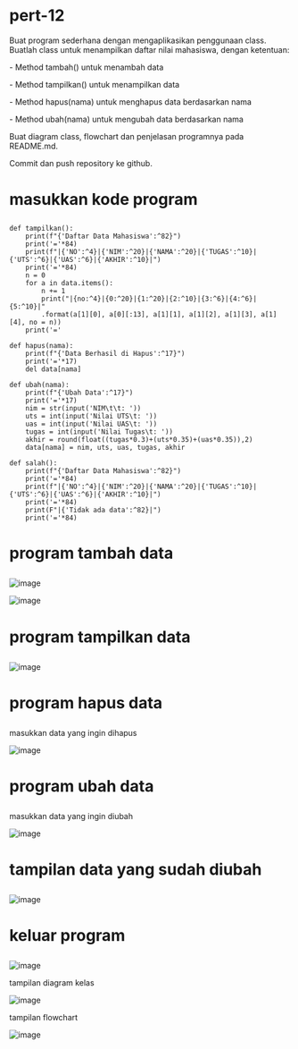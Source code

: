 # pert-12
<p>Buat program sederhana dengan mengaplikasikan penggunaan class. Buatlah
class untuk menampilkan daftar nilai mahasiswa, dengan ketentuan:</p>
<p>- Method tambah() untuk menambah data</p>
<p>- Method tampilkan() untuk menampilkan data</p>
<p>- Method hapus(nama) untuk menghapus data berdasarkan nama</p>
<p>- Method ubah(nama) untuk mengubah data berdasarkan nama</p>
<p>Buat diagram class, flowchart dan penjelasan programnya pada
README.md.</p>
<p>Commit dan push repository ke github.</p>

# <p>masukkan kode program </p>


    def tampilkan():
        print(f"{'Daftar Data Mahasiswa':^82}")
        print('='*84)
        print(f"|{'NO':^4}|{'NIM':^20}|{'NAMA':^20}|{'TUGAS':^10}|{'UTS':^6}|{'UAS':^6}|{'AKHIR':^10}|")
        print('='*84)
        n = 0
        for a in data.items():
            n += 1
            print("|{no:^4}|{0:^20}|{1:^20}|{2:^10}|{3:^6}|{4:^6}|{5:^10}|"
            .format(a[1][0], a[0][:13], a[1][1], a[1][2], a[1][3], a[1][4], no = n))
        print('='

    def hapus(nama):
        print(f"{'Data Berhasil di Hapus':^17}")
        print('='*17)
        del data[nama]

    def ubah(nama):
        print(f"{'Ubah Data':^17}")
        print('='*17)
        nim = str(input('NIM\t\t: ')) 
        uts = int(input('Nilai UTS\t: '))
        uas = int(input('Nilai UAS\t: '))
        tugas = int(input('Nilai Tugas\t: '))
        akhir = round(float((tugas*0.3)+(uts*0.35)+(uas*0.35)),2)
        data[nama] = nim, uts, uas, tugas, akhir

    def salah():
        print(f"{'Daftar Data Mahasiswa':^82}")
        print('='*84)
        print(f"|{'NO':^4}|{'NIM':^20}|{'NAMA':^20}|{'TUGAS':^10}|{'UTS':^6}|{'UAS':^6}|{'AKHIR':^10}|")
        print('='*84)
        print(F"|{'Tidak ada data':^82}|")
        print('='*84)

    
# <p>program tambah data </p>
![image](https://github.com/ekarahayu24/pert-12/assets/147680283/322e2465-0310-4d1f-bcab-b5f7eca1fa35)

![image](https://github.com/ekarahayu24/pert-12/assets/147680283/d5bcf4f6-34b3-4a2d-966a-b0de93d8ad0b)

# <p>program tampilkan data</p>

![image](https://github.com/ekarahayu24/pert-12/assets/147680283/3b349f77-9d78-4544-9620-b4c82b067717)

# <p>program hapus data</p>
<p>masukkan data yang ingin dihapus </p>

![image](https://github.com/ekarahayu24/pert-12/assets/147680283/edc28684-e8fa-4d02-b85e-97df9c29b116)

# <p>program ubah data</p>
<p>masukkan data yang ingin diubah</p>

![image](https://github.com/ekarahayu24/pert-12/assets/147680283/3f25505d-e272-4f7a-9c31-614a452ae406)

# <p>tampilan data yang sudah diubah</p>

![image](https://github.com/ekarahayu24/pert-12/assets/147680283/0189b39f-59a8-46a8-b15e-088eb3e137b5)

# <p>keluar program</p>

![image](https://github.com/ekarahayu24/pert-12/assets/147680283/5ed67b54-fa1f-46b2-ab72-04a2267e13e5)


<p>tampilan diagram kelas</p>

![image](https://github.com/ekarahayu24/pert-12/assets/147680283/d5e70249-0e2e-49d6-a928-afe1a3c4e559)

<p>tampilan flowchart</p>

![image](https://github.com/ekarahayu24/pert-12/assets/147680283/530378ee-8200-4e2e-9a84-29f6ed94f952)











